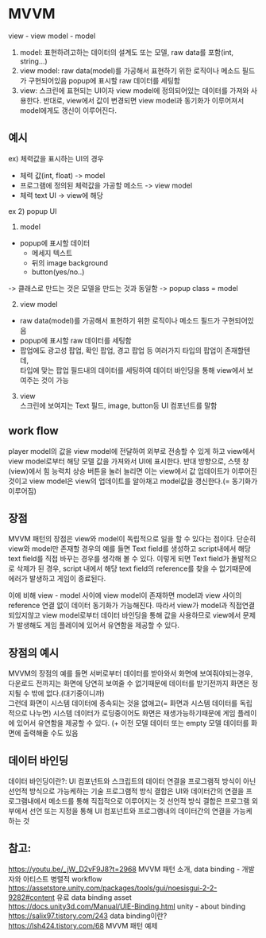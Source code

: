 # MVVM
view - view model - model

1. model: 표현하려고하는 데이터의 설계도 또는 모델, raw data를 포함(int, string...)
2. view model: raw data(model)를 가공해서 표현하기 위한 로직이나 메소드 필드가 구현되어있음 popup에 표시할 raw 데이터를 세팅함
3. view: 스크린에 표현되는 UI이자 view model에 정의되어있는 데이터를 가져와 사용한다. 반대로, view에서 값이 변경되면 view model과 동기화가 이루어져서 model에게도 갱신이 이루어진다.

## 예시
ex) 체력값을 표시하는 UI의 경우 

+ 체력 값(int, float) -> model   
+ 프로그램에 정의된 체력값을 가공할 메소드  -> view model   
+ 체력 text UI -> view에 해당   

ex 2) popup UI
1. model   
+ popup에 표시할 데이터
   + 메세지 텍스트
   + 뒤의 image background
   + button(yes/no..)   
   
-> 클래스로 만드는 것은 모델을 만드는 것과 동일함
-> popup class = model

2. view model   
+ raw data(model)를 가공해서 표현하기 위한 로직이나 메소드 필드가 구현되어있음    
+ popup에 표시할 raw 데이터를 세팅함   
+ 팝업에도 광고성 팝업, 확인 팝업, 경고 팝업 등 여러가지 타입의 팝업이 존재할텐데,    
타입에 맞는 팝업 필드내의 데이터를 세팅하여 데이터 바인딩을 통해 view에서 보여주는 것이 가능   

3. view   
스크린에 보여지는 Text 필드, image, button등 UI 컴포넌트를 말함

## work flow
player model의 값을 view model에 전달하여 외부로 전송할 수 있게 하고 view에서
view model로부터 해당 모델 값을 가져와서 UI에 표시한다.
반대 방향으로, 스텟 창(view)에서 힘 능력치 상승 버튼을 눌러 늘리면 이는 view에서 값 업데이트가 이루어진것이고
view model은 view의 업데이트를 알아채고 model값을 갱신한다.(= 동기화가 이루어짐)

## 장점
MVVM 패턴의 장점은 view와 model이 독립적으로 일을 할 수 있다는 점이다.
단순히 view와 model만 존재할 경우의 예를 들면
Text field를 생성하고 script내에서 해당 text field를 직접 바꾸는 경우를 생각해 볼 수 있다.
이렇게 되면 Text field가 돌발적으로 삭제가 된 경우, script 내에서 해당 text field의 reference를 찾을 수 없기때문에
에러가 발생하고 게임이 종료된다.

이에 비해 view - model 사이에 view model이 존재하면
model과 view 사이의 reference 연결 없이 데이터 동기화가 가능해진다. 
따라서 view가 model과 직접연결되있지않고 view model로부터 데이터 바인딩을 통해 값을 사용하므로
view에서 문제가 발생해도 게임 플레이에 있어서 유연함을 제공할 수 있다.

## 장점의 예시
MVVM의 장점의 예를 들면
서버로부터 데이터를 받아와서 화면에 보여줘야되는경우, 다운로드 전까지는 화면에 당연히 보여줄 수 없기때문에
데이터를 받기전까지 화면은 정지될 수 밖에 없다.(대기중이니까)   
그런데 화면이 시스템 데이터에 종속되는 것을 없애고(= 화면과 시스템 데이터를 독립적으로 나누면)
시스템 데이터가 로딩중이어도 화면은 재생가능하기때문에 게임 플레이에 있어서 유연함을 제공할 수 있다.
(+ 이전 모델 데이터 또는 empty 모델 데이터를 화면에 출력해줄 수도 있음 

## 데이터 바인딩
데이터 바인딩이란?: UI 컴포넌트와 스크립트의 데이터 연결을 프로그램적 방식이 아닌 선언적 방식으로 가능케하는 기술
프로그램적 방식 결합은 UI와 데이터간의 연결을 프로그램내에서 메소드를 통해 직접적으로 이루어지는 것
선언적 방식 결합은 프로그램 외부에서 선언 또는 지정을 통해 UI 컴포넌트와 프로그램내의 데이터간의 연결을 가능케 하는 것








## 참고:
https://youtu.be/_jW_D2vF9J8?t=2968		MVVM 패턴 소개, data binding - 개발자와 아티스트 병렬적 workflow
https://assetstore.unity.com/packages/tools/gui/noesisgui-2-2-9282#content		유료 data binding asset
https://docs.unity3d.com/Manual/UIE-Binding.html	unity - about binding
https://salix97.tistory.com/243 data binding이란?
https://lsh424.tistory.com/68 MVVM 패턴 예제
